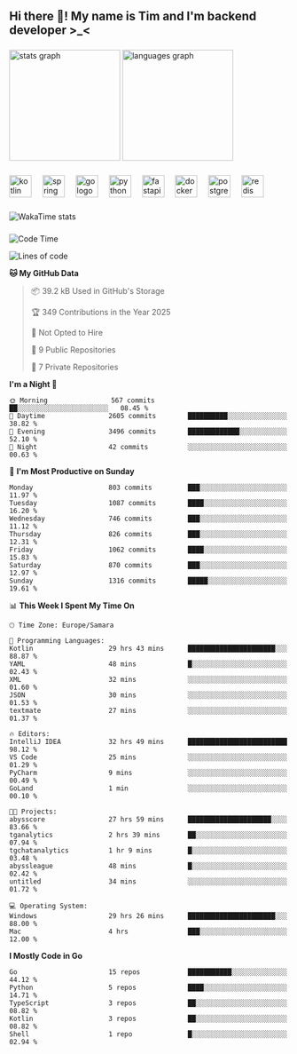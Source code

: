 <h2 align="left">Hi there 👋! My name is Tim and I'm backend developer >_<</h2>

###

<div align="left">
  <img src="https://github-readme-stats-qilm.vercel.app/api?username=intezya&hide_title=false&hide_rank=false&show_icons=true&include_all_commits=true&count_private=true&disable_animations=false&theme=omni&locale=en&hide_border=true&order=1&show=prs_merged&hide=issues" height="200" alt="stats graph"  />
  <img src="https://github-readme-stats-qilm.vercel.app/api/top-langs?username=intezya&locale=en&hide_title=false&layout=donut&langs_count=5&theme=omni&hide_border=true&order=2&exclude_repo=github-readme-stats&hide=mako" height="200" alt="languages graph"  />
</div>

###

<div align="left">
  <img src="https://img.shields.io/badge/Kotlin-7F52FF?logo=kotlin&logoColor=white&style=for-the-badge" height="40" alt="kotlin logo"  />
  <img width="12" />
  <img src="https://img.shields.io/badge/Spring-6DB33F?logo=spring&logoColor=black&style=for-the-badge" height="40" alt="spring logo"  />
  <img width="12" />
  <img src="https://img.shields.io/badge/Go-00ADD8?logo=go&logoColor=white&style=for-the-badge" height="40" alt="go logo"  />
  <img width="12" />
  <img src="https://img.shields.io/badge/Python-3776AB?logo=python&logoColor=white&style=for-the-badge" height="40" alt="python logo"  />
  <img width="12" />
  <img src="https://img.shields.io/badge/FastAPI-009688?logo=fastapi&logoColor=white&style=for-the-badge" height="40" alt="fastapi logo"  />
  <img width="12" />
  <img src="https://img.shields.io/badge/Docker-2496ED?logo=docker&logoColor=white&style=for-the-badge" height="40" alt="docker logo"  />
  <img width="12" />
  <img src="https://img.shields.io/badge/PostgreSQL-4169E1?logo=postgresql&logoColor=white&style=for-the-badge" height="40" alt="postgresql logo"  />
  <img width="12" />
  <img src="https://img.shields.io/badge/Redis-DC382D?logo=redis&logoColor=white&style=for-the-badge" height="40" alt="redis logo"  />
</div>

###

<picture>
	<source
		srcset="https://github-readme-stats-qilm.vercel.app/api/wakatime?username=intezya&theme=omni&layout=compact&hide_border=true"
		media="(prefers-color-scheme: dark)%2C (prefers-color-scheme: no-preference)"
	/>
	<img alt="WakaTime stats" src="https://github-readme-stats-qilm.vercel.app/api/wakatime?username=intezya&theme=omni&layout=compact&hide_border=true&"/>
</picture>

###

<!--START_SECTION:waka-->
![Code Time](http://img.shields.io/badge/Code%20Time-547%20hrs%208%20mins-blue)

![Lines of code](https://img.shields.io/badge/From%20Hello%20World%20I%27ve%20Written-859.4%20thousand%20lines%20of%20code-blue)

**🐱 My GitHub Data** 

> 📦 39.2 kB Used in GitHub's Storage 
 > 
> 🏆 349 Contributions in the Year 2025
 > 
> 🚫 Not Opted to Hire
 > 
> 📜 9 Public Repositories 
 > 
> 🔑 7 Private Repositories 
 > 
**I'm a Night 🦉** 

```text
🌞 Morning                567 commits         ██░░░░░░░░░░░░░░░░░░░░░░░   08.45 % 
🌆 Daytime                2605 commits        ██████████░░░░░░░░░░░░░░░   38.82 % 
🌃 Evening                3496 commits        █████████████░░░░░░░░░░░░   52.10 % 
🌙 Night                  42 commits          ░░░░░░░░░░░░░░░░░░░░░░░░░   00.63 % 
```
📅 **I'm Most Productive on Sunday** 

```text
Monday                   803 commits         ███░░░░░░░░░░░░░░░░░░░░░░   11.97 % 
Tuesday                  1087 commits        ████░░░░░░░░░░░░░░░░░░░░░   16.20 % 
Wednesday                746 commits         ███░░░░░░░░░░░░░░░░░░░░░░   11.12 % 
Thursday                 826 commits         ███░░░░░░░░░░░░░░░░░░░░░░   12.31 % 
Friday                   1062 commits        ████░░░░░░░░░░░░░░░░░░░░░   15.83 % 
Saturday                 870 commits         ███░░░░░░░░░░░░░░░░░░░░░░   12.97 % 
Sunday                   1316 commits        █████░░░░░░░░░░░░░░░░░░░░   19.61 % 
```


📊 **This Week I Spent My Time On** 

```text
🕑︎ Time Zone: Europe/Samara

💬 Programming Languages: 
Kotlin                   29 hrs 43 mins      ██████████████████████░░░   88.87 % 
YAML                     48 mins             █░░░░░░░░░░░░░░░░░░░░░░░░   02.43 % 
XML                      32 mins             ░░░░░░░░░░░░░░░░░░░░░░░░░   01.60 % 
JSON                     30 mins             ░░░░░░░░░░░░░░░░░░░░░░░░░   01.53 % 
textmate                 27 mins             ░░░░░░░░░░░░░░░░░░░░░░░░░   01.37 % 

🔥 Editors: 
IntelliJ IDEA            32 hrs 49 mins      █████████████████████████   98.12 % 
VS Code                  25 mins             ░░░░░░░░░░░░░░░░░░░░░░░░░   01.29 % 
PyCharm                  9 mins              ░░░░░░░░░░░░░░░░░░░░░░░░░   00.49 % 
GoLand                   1 min               ░░░░░░░░░░░░░░░░░░░░░░░░░   00.10 % 

🐱‍💻 Projects: 
abysscore                27 hrs 59 mins      █████████████████████░░░░   83.66 % 
tganalytics              2 hrs 39 mins       ██░░░░░░░░░░░░░░░░░░░░░░░   07.94 % 
tgchatanalytics          1 hr 9 mins         █░░░░░░░░░░░░░░░░░░░░░░░░   03.48 % 
abyssleague              48 mins             █░░░░░░░░░░░░░░░░░░░░░░░░   02.42 % 
untitled                 34 mins             ░░░░░░░░░░░░░░░░░░░░░░░░░   01.72 % 

💻 Operating System: 
Windows                  29 hrs 26 mins      ██████████████████████░░░   88.00 % 
Mac                      4 hrs               ███░░░░░░░░░░░░░░░░░░░░░░   12.00 % 
```

**I Mostly Code in Go** 

```text
Go                       15 repos            ███████████░░░░░░░░░░░░░░   44.12 % 
Python                   5 repos             ████░░░░░░░░░░░░░░░░░░░░░   14.71 % 
TypeScript               3 repos             ██░░░░░░░░░░░░░░░░░░░░░░░   08.82 % 
Kotlin                   3 repos             ██░░░░░░░░░░░░░░░░░░░░░░░   08.82 % 
Shell                    1 repo              █░░░░░░░░░░░░░░░░░░░░░░░░   02.94 % 
```




<!--END_SECTION:waka-->
